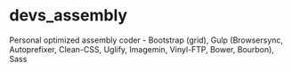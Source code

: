 # devs_assembly
 Personal optimized assembly coder - Bootstrap (grid), Gulp (Browsersync, Autoprefixer, Clean-CSS, Uglify, Imagemin, Vinyl-FTP, Bower, Bourbon), Sass
